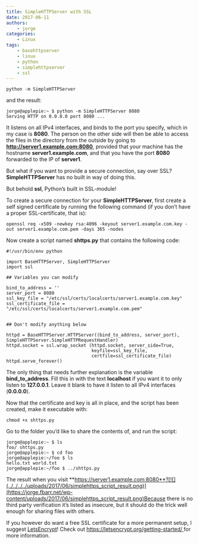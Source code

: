 ```yaml
---
title: SimpleHTTPServer with SSL
date: 2017-06-11
authors:
    - jorge
categories:
    - Linux
tags:
    - basehttpserver
    - linux
    - python
    - simplehttpserver
    - ssl
---
```


```
python -m SimpleHTTPServer
```

and the result:

```
jorge@applepie:~ $ python -m SimpleHTTPServer 8080
Serving HTTP on 0.0.0.0 port 8080 ...
```

It listens on all IPv4 interfaces, and binds to the port you specify, which in my case is **8080**. The person on the other side will then be able to access the files in the directory from the outside by going to **http://server1.example.com:8080**, provided that your machine has the hostname **server1.example.com**, and that you have the port **8080** forwarded to the IP of **server1**.

But what if you want to provide a secure connection, say over SSL? **SimpleHTTPServer** has no built in way of doing this.

But behold **ssl**, Python’s built in SSL-module!

To create a secure connection for your **SimpleHTTPServer**, first create a self signed certificate by running the following command (if you don’t have a proper SSL-certificate, that is):

```
openssl req -x509 -newkey rsa:4096 -keyout server1.example.com.key -out server1.example.com.pem -days 365 -nodes
```

Now create a script named **shttps.py** that contains the following code:

```
#!/usr/bin/env python

import BaseHTTPServer, SimpleHTTPServer
import ssl

## Variables you can modify

bind_to_address = ''
server_port = 8080
ssl_key_file = "/etc/ssl/certs/localcerts/server1.example.com.key"
ssl_certificate_file = "/etc/ssl/certs/localcerts/server1.example.com.pem"


## Don't modify anything below

httpd = BaseHTTPServer.HTTPServer((bind_to_address, server_port), SimpleHTTPServer.SimpleHTTPRequestHandler)
httpd.socket = ssl.wrap_socket (httpd.socket, server_side=True,
                                keyfile=ssl_key_file,
                                certfile=ssl_certificate_file)
httpd.serve_forever()
```

The only thing that needs further explanation is the variable **bind\_to\_address**. Fill this in with the text **localhost** if you want it to only listen to **127.0.0.1**. Leave it blank to have it listen to all IPv4 interfaces (**0.0.0.0**).

Now that the certificate and key is all in place, and the script has been created, make it executable with:

```
chmod +x shttps.py
```

Go to the folder you’d like to share the contents of, and run the script:

```
jorge@applepie:~ $ ls
foo/ shttps.py
jorge@applepie:~ $ cd foo
jorge@applepie:~/foo $ ls
hello.txt world.txt
jorge@applepie:~/foo $ ../shttps.py
```

The result when you visit **https://server1.example.com:8080**?[![](../../../../uploads/2017/06/simplehttps_script_result.png)](https://jorge.fbarr.net/wp-content/uploads/2017/06/simplehttps_script_result.png)Because there is no third party verification it’s listed as insecure, but it should do the trick well enough for sharing files with others.

If you however do want a free SSL certificate for a more permanent setup, I suggest [LetsEncrypt](https://letsencrypt.org/getting-started/)! Check out [https://letsencrypt.org/getting-started/ ](https://letsencrypt.org/getting-started/)for more information.
